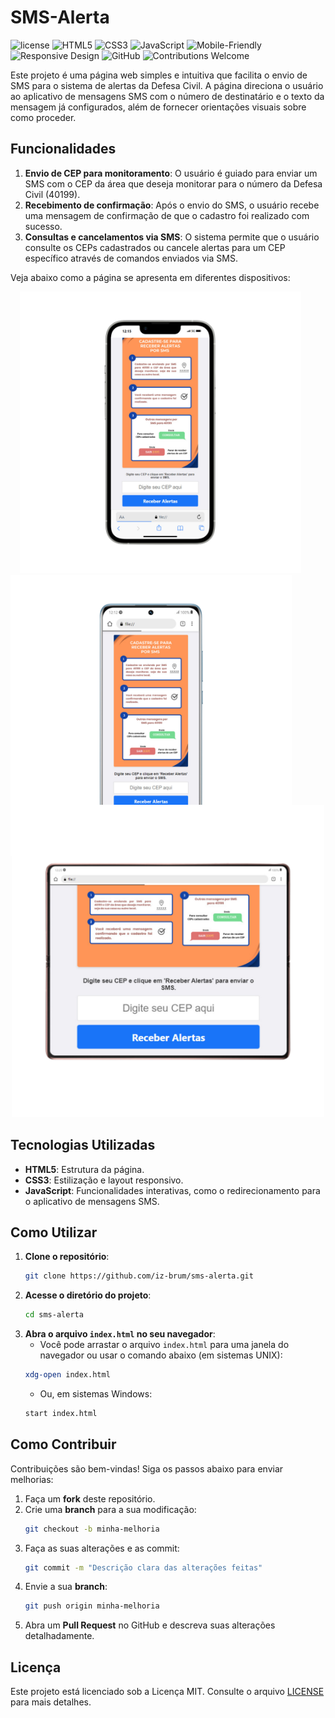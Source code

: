 # SMS-Alerta

![license](https://img.shields.io/badge/license-MIT-green) ![HTML5](https://img.shields.io/badge/HTML5-Utilizado-orange) ![CSS3](https://img.shields.io/badge/CSS3-Utilizado-blue) ![JavaScript](https://img.shields.io/badge/JavaScript-Utilizado-yellow) ![Mobile-Friendly](https://img.shields.io/badge/Mobile%20Friendly-100%25-brightgreen) ![Responsive Design](https://img.shields.io/badge/Responsive%20Design-50%25-brightgreen) ![GitHub](https://img.shields.io/badge/GitHub-Repository-blue) ![Contributions Welcome](https://img.shields.io/badge/Contributions-Welcome-brightgreen)

Este projeto é uma página web simples e intuitiva que facilita o envio de SMS para o sistema de alertas da Defesa Civil. A página direciona o usuário ao aplicativo de mensagens SMS com o número de destinatário e o texto da mensagem já configurados, além de fornecer orientações visuais sobre como proceder.

## Funcionalidades

1. **Envio de CEP para monitoramento**: O usuário é guiado para enviar um SMS com o CEP da área que deseja monitorar para o número da Defesa Civil (40199).
2. **Recebimento de confirmação**: Após o envio do SMS, o usuário recebe uma mensagem de confirmação de que o cadastro foi realizado com sucesso.
3. **Consultas e cancelamentos via SMS**: O sistema permite que o usuário consulte os CEPs cadastrados ou cancele alertas para um CEP específico através de comandos enviados via SMS.

Veja abaixo como a página se apresenta em diferentes dispositivos:

<img src="imgs/2.png" alt="Exemplo de Interface 1" width="450" style="margin-left: 15px">
<img src="imgs/4.png" alt="Exemplo de Interface 3" width="450">

<div style="text-align: center; margin-top: -85px">
    <img src="imgs/3.png" alt="Exemplo de Interface 2" width="500">
</div>

## Tecnologias Utilizadas

- **HTML5**: Estrutura da página.
- **CSS3**: Estilização e layout responsivo.
- **JavaScript**: Funcionalidades interativas, como o redirecionamento para o aplicativo de mensagens SMS.

## Como Utilizar

1. **Clone o repositório**:
    ```bash
    git clone https://github.com/iz-brum/sms-alerta.git
    ```
2. **Acesse o diretório do projeto**:
    ```bash
    cd sms-alerta
    ```
3. **Abra o arquivo `index.html` no seu navegador**:
    - Você pode arrastar o arquivo `index.html` para uma janela do navegador ou usar o comando abaixo (em sistemas UNIX):
    ```bash
    xdg-open index.html
    ```
    - Ou, em sistemas Windows:
    ```bash
    start index.html
    ```

## Como Contribuir

Contribuições são bem-vindas! Siga os passos abaixo para enviar melhorias:

1. Faça um **fork** deste repositório.
2. Crie uma **branch** para a sua modificação:
    ```bash
    git checkout -b minha-melhoria
    ```
3. Faça as suas alterações e as commit:
    ```bash
    git commit -m "Descrição clara das alterações feitas"
    ```
4. Envie a sua **branch**:
    ```bash
    git push origin minha-melhoria
    ```
5. Abra um **Pull Request** no GitHub e descreva suas alterações detalhadamente.

## Licença

Este projeto está licenciado sob a Licença MIT. Consulte o arquivo [LICENSE](LICENSE) para mais detalhes.
